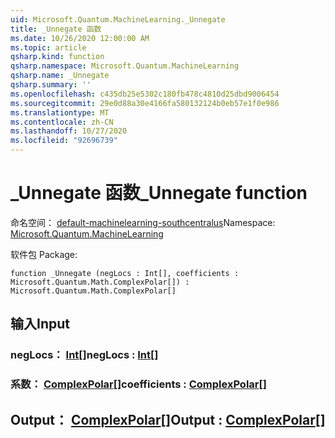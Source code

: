 ```yaml
---
uid: Microsoft.Quantum.MachineLearning._Unnegate
title: _Unnegate 函数
ms.date: 10/26/2020 12:00:00 AM
ms.topic: article
qsharp.kind: function
qsharp.namespace: Microsoft.Quantum.MachineLearning
qsharp.name: _Unnegate
qsharp.summary: ''
ms.openlocfilehash: c435db25e5302c180fb478c4810d25dbd9006454
ms.sourcegitcommit: 29e0d88a30e4166fa580132124b0eb57e1f0e986
ms.translationtype: MT
ms.contentlocale: zh-CN
ms.lasthandoff: 10/27/2020
ms.locfileid: "92696739"
---
```

# <a name="_unnegate-function"></a><span data-ttu-id="b33ab-102">_Unnegate 函数</span><span class="sxs-lookup"><span data-stu-id="b33ab-102">_Unnegate function</span></span>

<span data-ttu-id="b33ab-103">命名空间： [default-machinelearning-southcentralus](xref:Microsoft.Quantum.MachineLearning)</span><span class="sxs-lookup"><span data-stu-id="b33ab-103">Namespace: [Microsoft.Quantum.MachineLearning](xref:Microsoft.Quantum.MachineLearning)</span></span>

<span data-ttu-id="b33ab-104">软件包 [](https://nuget.org/packages/)</span><span class="sxs-lookup"><span data-stu-id="b33ab-104">Package: [](https://nuget.org/packages/)</span></span>




```qsharp
function _Unnegate (negLocs : Int[], coefficients : Microsoft.Quantum.Math.ComplexPolar[]) : Microsoft.Quantum.Math.ComplexPolar[]
```


## <a name="input"></a><span data-ttu-id="b33ab-105">输入</span><span class="sxs-lookup"><span data-stu-id="b33ab-105">Input</span></span>

### <a name="neglocs--int"></a><span data-ttu-id="b33ab-106">negLocs： [Int](xref:microsoft.quantum.lang-ref.int)[]</span><span class="sxs-lookup"><span data-stu-id="b33ab-106">negLocs : [Int](xref:microsoft.quantum.lang-ref.int)[]</span></span>




### <a name="coefficients--complexpolar"></a><span data-ttu-id="b33ab-107">系数： [ComplexPolar](xref:Microsoft.Quantum.Math.ComplexPolar)[]</span><span class="sxs-lookup"><span data-stu-id="b33ab-107">coefficients : [ComplexPolar](xref:Microsoft.Quantum.Math.ComplexPolar)[]</span></span>





## <a name="output--complexpolar"></a><span data-ttu-id="b33ab-108">Output： [ComplexPolar](xref:Microsoft.Quantum.Math.ComplexPolar)[]</span><span class="sxs-lookup"><span data-stu-id="b33ab-108">Output : [ComplexPolar](xref:Microsoft.Quantum.Math.ComplexPolar)[]</span></span>

